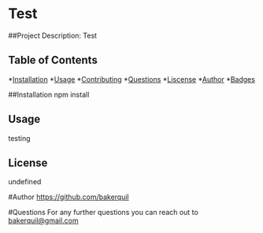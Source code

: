 # Test
  ##Project Description:
  Test

  ## Table of Contents
  *[Installation](##installation)
  *[Usage](##usage)
  *[Contributing](##contributing)
  *[Questions](##questions)
  *[Liscense](##liscense)
  *[Author](##author)
  *[Badges](##badges)

  ##Installation
  npm install

  ## Usage
  testing

  ## License
  undefined

  #Author
  https://github.com/bakerquil

  #Questions
  For any further questions you can reach out to bakerquil@gmail.com

